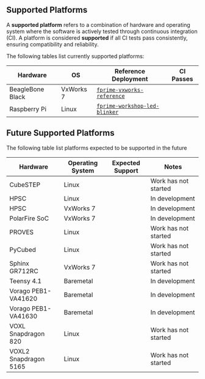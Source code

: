 ## Supported Platforms

A **supported platform** refers to a combination of hardware and operating system where the software is actively tested through continuous integration (CI). A platform is considered **supported** if all CI tests pass consistently, ensuring compatibility and reliability.  

The following tables list currently supported platforms:

| Hardware | OS | Reference Deployment | CI Passes |
|------|----------|----|-----------|
| BeagleBone Black | VxWorks 7 | [`fprime-vxworks-reference`](https://github.com/fprime-community/fprime-vxworks-reference) | |
| Raspberry Pi | Linux | [`fprime-workshop-led-blinker`](https://github.com/fprime-community/fprime-workshop-led-blinker) | |


## Future Supported Platforms

The following table list platforms expected to be supported in the future

| Hardware    | Operating System | Expected Support | Notes |
|----------------|-----------|---------|----------------------|
| CubeSTEP | Linux |  | Work has not started |
| HPSC | Linux |  | In development |
| HPSC | VxWorks 7 |  | In development |
| PolarFire SoC  | VxWorks 7 |  | In development     |
| PROVES | Linux |  | Work has not started |
| PyCubed | Linux |  | Work has not started     |
| Sphinx GR712RC | VxWorks 7 |  | Work has not started |
| Teensy 4.1 | Baremetal |  | In development |
| Vorago PEB1-VA41620 | Baremetal |  | In development |
| Vorago PEB1-VA41630 | Baremetal |  | In development |
| VOXL Snapdragon 820 | Linux |  | Work has not started |
| VOXL2 Snapdragon 5165 | Linux |  | Work has not started |
